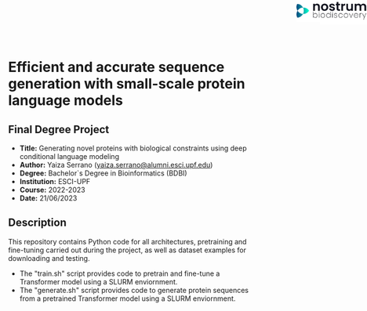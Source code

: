 <img src='logos/esci.png' style='position:absolute;top:0px;right:0px;' width='10%'/> &nbsp; &nbsp; &nbsp; <img src='logos/nbd.png' style='position:absolute;top:0px;right:0px;' width='15%'/>

# Efficient and accurate sequence generation with small-scale protein language models

## Final Degree Project
- **Title:** Generating novel proteins with biological constraints using deep conditional language modeling
- **Author:** Yaiza Serrano (yaiza.serrano@alumni.esci.upf.edu)
- **Degree:** Bachelor`s Degree in Bioinformatics (BDBI)
- **Institution:** ESCI-UPF
- **Course:** 2022-2023
- **Date:** 21/06/2023

## Description

This repository contains Python code for all architectures, pretraining and fine-tuning carried out during the project, as well as dataset examples for downloading and testing. 

- The "train.sh" script provides code to pretrain and fine-tune a Transformer model using a SLURM enviornment.
- The "generate.sh" script provides code to generate protein sequences from a pretrained Transformer model using a SLURM enviornment.
